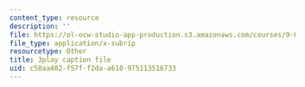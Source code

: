 ```yaml
---
content_type: resource
description: ''
file: https://ol-ocw-studio-app-production.s3.amazonaws.com/courses/9-00-introduction-to-psychology-fall-2004/c58aa402f57ff2daa610975113516733_10505.srt
file_type: application/x-subrip
resourcetype: Other
title: 3play caption file
uid: c58aa402-f57f-f2da-a610-975113516733
---
```

